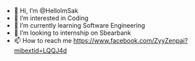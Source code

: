 - 👋 Hi, I’m @HelloImSak
- 👀 I’m interested in Coding
- 🌱 I’m currently learning Software Engineering 
- 💞️ I’m looking to internship on Sbearbank
- 📫 How to reach me https://www.facebook.com/ZyyZenpai?mibextid=LQQJ4d

<!---
HelloImSak/HelloImSak is a ✨ special ✨ repository because its `README.md` (this file) appears on your GitHub profile.
You can click the Preview link to take a look at your changes.
--->
